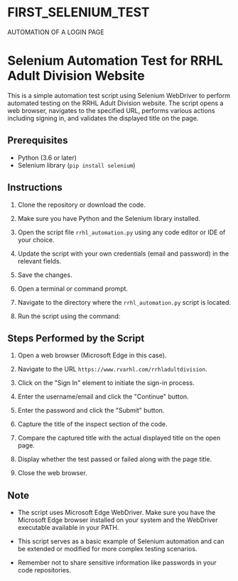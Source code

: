 # FIRST_SELENIUM_TEST
AUTOMATION OF A LOGIN PAGE

# Selenium Automation Test for RRHL Adult Division Website

This is a simple automation test script using Selenium WebDriver to perform automated testing on the RRHL Adult Division website. The script opens a web browser, navigates to the specified URL, performs various actions including signing in, and validates the displayed title on the page.

## Prerequisites

- Python (3.6 or later)
- Selenium library (`pip install selenium`)

## Instructions

1. Clone the repository or download the code.

2. Make sure you have Python and the Selenium library installed.

3. Open the script file `rrhl_automation.py` using any code editor or IDE of your choice.

4. Update the script with your own credentials (email and password) in the relevant fields.

5. Save the changes.

6. Open a terminal or command prompt.

7. Navigate to the directory where the `rrhl_automation.py` script is located.

8. Run the script using the command:

## Steps Performed by the Script

1. Open a web browser (Microsoft Edge in this case).

2. Navigate to the URL `https://www.rvarhl.com/rrhladultdivision`.

3. Click on the "Sign In" element to initiate the sign-in process.

4. Enter the username/email and click the "Continue" button.

5. Enter the password and click the "Submit" button.

6. Capture the title of the inspect section of the code.

7. Compare the captured title with the actual displayed title on the open page.

8. Display whether the test passed or failed along with the page title.

9. Close the web browser.

## Note

- The script uses Microsoft Edge WebDriver. Make sure you have the Microsoft Edge browser installed on your system and the WebDriver executable available in your PATH.

- This script serves as a basic example of Selenium automation and can be extended or modified for more complex testing scenarios.

- Remember not to share sensitive information like passwords in your code repositories.

